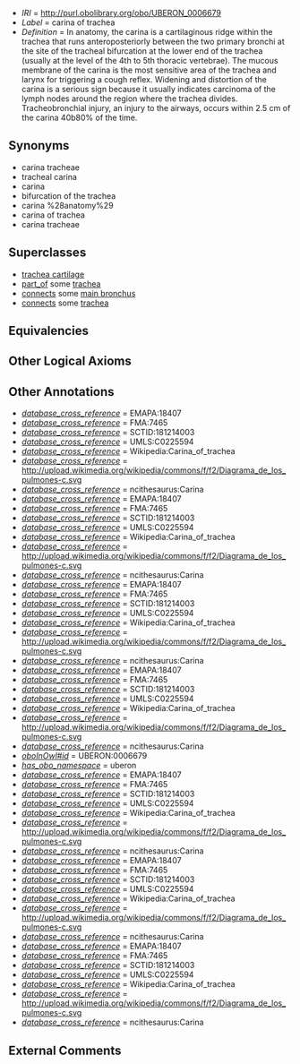  * *IRI* = http://purl.obolibrary.org/obo/UBERON_0006679
 * *Label* = carina of trachea
 * *Definition* = In anatomy, the carina is a cartilaginous ridge within the trachea that runs anteroposteriorly between the two primary bronchi at the site of the tracheal bifurcation at the lower end of the trachea (usually at the level of the 4th to 5th thoracic vertebrae). The mucous membrane of the carina is the most sensitive area of the trachea and larynx for triggering a cough reflex. Widening and distortion of the carina is a serious sign because it usually indicates carcinoma of the lymph nodes around the region where the trachea divides. Tracheobronchial injury, an injury to the airways, occurs within 2.5 cm of the carina 40b80% of the time.

## Synonyms

 * carina tracheae
 * tracheal carina
 * carina
 * bifurcation of the trachea
 * carina %28anatomy%29
 * carina of trachea
 * carina tracheae

## Superclasses

 * [trachea cartilage](../../UBERON/04/UBERON_0003604.md)
 * [part_of](../../BFO/50/BFO_0000050.md) some [trachea](../../UBERON/26/UBERON_0003126.md)
 * [connects](../../ts/core#connects.md) some [main bronchus](../../UBERON/82/UBERON_0002182.md)
 * [connects](../../ts/core#connects.md) some [trachea](../../UBERON/26/UBERON_0003126.md)

## Equivalencies


## Other Logical Axioms


## Other Annotations

 * *[database_cross_reference](../../ef/oboInOwl#hasDbXref.md)* = EMAPA:18407
 * *[database_cross_reference](../../ef/oboInOwl#hasDbXref.md)* = FMA:7465
 * *[database_cross_reference](../../ef/oboInOwl#hasDbXref.md)* = SCTID:181214003
 * *[database_cross_reference](../../ef/oboInOwl#hasDbXref.md)* = UMLS:C0225594
 * *[database_cross_reference](../../ef/oboInOwl#hasDbXref.md)* = Wikipedia:Carina_of_trachea
 * *[database_cross_reference](../../ef/oboInOwl#hasDbXref.md)* = http://upload.wikimedia.org/wikipedia/commons/f/f2/Diagrama_de_los_pulmones-c.svg
 * *[database_cross_reference](../../ef/oboInOwl#hasDbXref.md)* = ncithesaurus:Carina
 * *[database_cross_reference](../../ef/oboInOwl#hasDbXref.md)* = EMAPA:18407
 * *[database_cross_reference](../../ef/oboInOwl#hasDbXref.md)* = FMA:7465
 * *[database_cross_reference](../../ef/oboInOwl#hasDbXref.md)* = SCTID:181214003
 * *[database_cross_reference](../../ef/oboInOwl#hasDbXref.md)* = UMLS:C0225594
 * *[database_cross_reference](../../ef/oboInOwl#hasDbXref.md)* = Wikipedia:Carina_of_trachea
 * *[database_cross_reference](../../ef/oboInOwl#hasDbXref.md)* = http://upload.wikimedia.org/wikipedia/commons/f/f2/Diagrama_de_los_pulmones-c.svg
 * *[database_cross_reference](../../ef/oboInOwl#hasDbXref.md)* = ncithesaurus:Carina
 * *[database_cross_reference](../../ef/oboInOwl#hasDbXref.md)* = EMAPA:18407
 * *[database_cross_reference](../../ef/oboInOwl#hasDbXref.md)* = FMA:7465
 * *[database_cross_reference](../../ef/oboInOwl#hasDbXref.md)* = SCTID:181214003
 * *[database_cross_reference](../../ef/oboInOwl#hasDbXref.md)* = UMLS:C0225594
 * *[database_cross_reference](../../ef/oboInOwl#hasDbXref.md)* = Wikipedia:Carina_of_trachea
 * *[database_cross_reference](../../ef/oboInOwl#hasDbXref.md)* = http://upload.wikimedia.org/wikipedia/commons/f/f2/Diagrama_de_los_pulmones-c.svg
 * *[database_cross_reference](../../ef/oboInOwl#hasDbXref.md)* = ncithesaurus:Carina
 * *[database_cross_reference](../../ef/oboInOwl#hasDbXref.md)* = EMAPA:18407
 * *[database_cross_reference](../../ef/oboInOwl#hasDbXref.md)* = FMA:7465
 * *[database_cross_reference](../../ef/oboInOwl#hasDbXref.md)* = SCTID:181214003
 * *[database_cross_reference](../../ef/oboInOwl#hasDbXref.md)* = UMLS:C0225594
 * *[database_cross_reference](../../ef/oboInOwl#hasDbXref.md)* = Wikipedia:Carina_of_trachea
 * *[database_cross_reference](../../ef/oboInOwl#hasDbXref.md)* = http://upload.wikimedia.org/wikipedia/commons/f/f2/Diagrama_de_los_pulmones-c.svg
 * *[database_cross_reference](../../ef/oboInOwl#hasDbXref.md)* = ncithesaurus:Carina
 * *[oboInOwl#id](../../id/oboInOwl#id.md)* = UBERON:0006679
 * *[has_obo_namespace](../../ce/oboInOwl#hasOBONamespace.md)* = uberon
 * *[database_cross_reference](../../ef/oboInOwl#hasDbXref.md)* = EMAPA:18407
 * *[database_cross_reference](../../ef/oboInOwl#hasDbXref.md)* = FMA:7465
 * *[database_cross_reference](../../ef/oboInOwl#hasDbXref.md)* = SCTID:181214003
 * *[database_cross_reference](../../ef/oboInOwl#hasDbXref.md)* = UMLS:C0225594
 * *[database_cross_reference](../../ef/oboInOwl#hasDbXref.md)* = Wikipedia:Carina_of_trachea
 * *[database_cross_reference](../../ef/oboInOwl#hasDbXref.md)* = http://upload.wikimedia.org/wikipedia/commons/f/f2/Diagrama_de_los_pulmones-c.svg
 * *[database_cross_reference](../../ef/oboInOwl#hasDbXref.md)* = ncithesaurus:Carina
 * *[database_cross_reference](../../ef/oboInOwl#hasDbXref.md)* = EMAPA:18407
 * *[database_cross_reference](../../ef/oboInOwl#hasDbXref.md)* = FMA:7465
 * *[database_cross_reference](../../ef/oboInOwl#hasDbXref.md)* = SCTID:181214003
 * *[database_cross_reference](../../ef/oboInOwl#hasDbXref.md)* = UMLS:C0225594
 * *[database_cross_reference](../../ef/oboInOwl#hasDbXref.md)* = Wikipedia:Carina_of_trachea
 * *[database_cross_reference](../../ef/oboInOwl#hasDbXref.md)* = http://upload.wikimedia.org/wikipedia/commons/f/f2/Diagrama_de_los_pulmones-c.svg
 * *[database_cross_reference](../../ef/oboInOwl#hasDbXref.md)* = ncithesaurus:Carina
 * *[database_cross_reference](../../ef/oboInOwl#hasDbXref.md)* = EMAPA:18407
 * *[database_cross_reference](../../ef/oboInOwl#hasDbXref.md)* = FMA:7465
 * *[database_cross_reference](../../ef/oboInOwl#hasDbXref.md)* = SCTID:181214003
 * *[database_cross_reference](../../ef/oboInOwl#hasDbXref.md)* = UMLS:C0225594
 * *[database_cross_reference](../../ef/oboInOwl#hasDbXref.md)* = Wikipedia:Carina_of_trachea
 * *[database_cross_reference](../../ef/oboInOwl#hasDbXref.md)* = http://upload.wikimedia.org/wikipedia/commons/f/f2/Diagrama_de_los_pulmones-c.svg
 * *[database_cross_reference](../../ef/oboInOwl#hasDbXref.md)* = ncithesaurus:Carina

## External Comments


